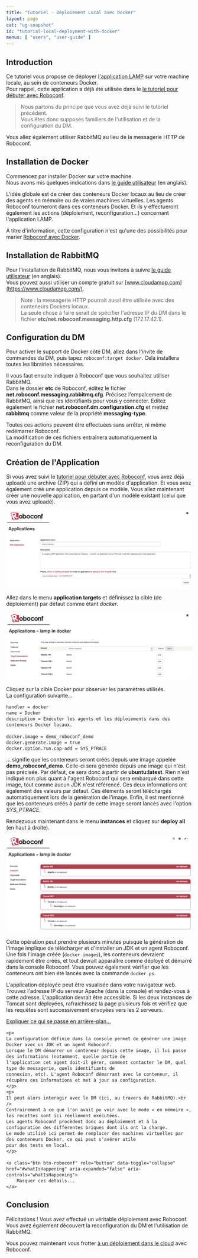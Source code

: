 ```yaml
---
title: "Tutoriel - Déploiement Local avec Docker"
layout: page
cat: "ug-snapshot"
id: "tutorial-local-deployment-with-docker"
menus: [ "users", "user-guide" ]
---
```


## Introduction

Ce tutoriel vous propose de déployer [l'application LAMP](https://bintray.com/artifact/download/roboconf/roboconf-tutorial-samples/lamp-webapp-bash-0.6.0-1.0.zip)
sur votre machine locale, au sein de conteneurs Docker.  
Pour rappel, cette application a déjà été utilisée dans le 
[le tutoriel pour débuter avec Roboconf](tutoriel-debuter-avec-roboconf.html).

> Nous partons du principe que vous avez déjà suivi le tutoriel précédent.  
> Vous êtes donc supposés familiers de l'utilisation et de la configuration du DM.

Vous allez également utiliser RabbitMQ au lieu de la messagerie HTTP de Roboconf.


## Installation de Docker

Commencez par installer Docker sur votre machine.  
Nous avons mis quelques indications dans [le guide utilisateur](/en/user-guide/docker-tips.html) (en anglais).

L'idée globale est de créer des conteneurs Docker locaux au lieu de créer des agents en mémoire ou
de vraies machines virtuelles. Les agents Roboconf tourneront dans ces conteneurs Docker. Et ils y
effectueront également les actions (déploiement, reconfiguration...)  concernant l'application LAMP.

A titre d'information, cette configuration n'est qu'une des possibilités pour marier 
[Roboconf avec Docker](/en/user-guide/using-docker-with-roboconf.html).


## Installation de RabbitMQ

Pour l'installation de RabbitMQ, nous vous invitons à suivre [le guide utilisateur](/en/user-guide/installing-rabbit-mq.html) (en anglais).  
Vous pouvez aussi utiliser un compte gratuit sur [www.cloudamqp.com](https://www.cloudamqp.com/).

> Note : la messagerie HTTP pourrait aussi être utilisée avec des conteneurs Dockers locaux.  
> La seule chose à faire serait de spécifier l'adresse IP du DM dans le fichier **etc/net.roboconf.messaging.http.cfg** (172.17.42.1).


## Configuration du DM

Pour activer le support de Docker côté DM, allez dans l'invite de commandes du DM, puis tapez `roboconf:target docker`.
Cela installera toutes les librairies nécessaires.

Il vous faut ensuite indiquer à Roboconf que vous souhaitez utiliser RabbitMQ.  
Dans le dossier **etc** de Roboconf, éditez le fichier **net.roboconf.messaging.rabbitmq.cfg**. Précisez l'empalcement de RabbitMQ,
ainsi que les identifiants pour vous y connecter. Editez également le fichier **net.roboconf.dm.configuration.cfg** et mettez **rabbitmq**
comme valeur de la propriété **messaging-type**.

Toutes ces actions peuvent être effectuées sans arrêter, ni même redémarrer Roboconf.  
La modification de ces fichiers entraînera automatiquement la reconfiguration du DM.


## Création de l'Application

Si vous avez suivi le [tutoriel pour débuter avec Roboconf](tutoriel-debuter-avec-roboconf.html),
vous avez déjà uploadé une archive (ZIP) qui a défini un modèle d'application. Et vous avez également créé
une application depuis ce modèle. Vous allez maintenant créer une nouvelle application, en partant d'un modèle
existant (celui que vous avez uploadé).

<img src="/resources/img/tutorial-docker-new-app.jpg" alt="Créer une nouvelle application" class="gs" />

Allez dans le menu **application targets** et définissez la cible (de déploiement) par défaut comme étant *docker*.

<img src="/resources/img/tutorial-docker-default-target.jpg" alt="Mettre Docker comme cible par défaut" class="gs" />

Cliquez sur la cible Docker pour observer les paramètres utilisés.  
La configuration suivante...

```properties
handler = docker
name = Docker
description = Exécuter les agents et les déploiements dans des conteneurs Docker locaux.

docker.image = demo_roboconf_demo
docker.generate.image = true
docker.option.run.cap-add = SYS_PTRACE
```

... signifie que les conteneurs seront créés depuis une image appelée **demo\_roboconf\_demo**. Celle-ci sera générée depuis une image
qui n'est pas précisée. Par défaut, ce sera donc à partir de **ubuntu:latest**. Rien n'est indiqué non plus quant à l'agent Roboconf qui
sera embarqué dans cette image, tout comme aucun JDK n'est référencé. Ces deux informations ont également des valeurs par défaut. Ces éléments
seront téléchargés automatiquement lors de la génération de l'image. Enfin, il est mentionné que les conteneurs créés à partir de cette image
seront lancés avec l'option *SYS_PTRACE*.

Rendezvous maintenant dans le menu **instances** et cliquez sur **deploy all** (en haut à droite).

<img src="/resources/img/tutorial-docker-instances.jpg" alt="Déployer toutes les instances" class="gs" />

Cette opération peut prendre plusieurs minutes puisque la génération de l'image implique de télécharger et d'installer un JDK et
un agent Roboconf. Une fois l'image créée (`docker images`), les conteneurs devraient rapidement être créés, et tout
devrait apparaître comme déployé et démarré dans la console Roboconf. Vous pouvez également vérifier que les conteneurs ont bien été lancés avec
la commande `docker ps`.

L'application déployée peut être vsualisée dans votre navigateur web.  
Trouvez l'adresse IP du serveur Apache (dans la console) et rendez-vous à cette adresse. L'application devrait être accessible.
Si les deux instances de Tomcat sont déployées, rafraichissez la page plusieurs fois et vérifiez que les requêtes sont successivement
envoyées vers les 2 serveurs.


<!-- Bootstrap -->
<a class="btn btn-roboconf" role="button" data-toggle="collapse" href="#whatIsHappening" aria-expanded="false" aria-controls="whatIsHappening">
  Expliquer ce qui se passe en arrière-plan...
</a>
<span class="glyphicon glyphicon-info-sign"></span>
<div class="collapse more-about" id="whatIsHappening">

	<p>
	La configuration définie dans la console permet de générer une image Docker avec un JDK et un agent Roboconf.
	Lorsque le DM démarrer un conteneur depuis cette image, il lui passe des informations (notamment, quelle partie de
	l'application cet agent doit-il gérer, comment contacter le DM, quel type de messagerie, quels identifiants de
	connexion, etc). L'agent Roboconf démarrant avec le conteneur, il récupère ces informations et met à jour sa configuration.
	</p>
	<p>
	Il peut alors interagir avec le DM (ici, au travers de RabbitMQ).<br />
	Contrairement à ce que l'on avait pu voir avec le mode « en mémoire », les recettes sont ici réellement exécutées.
	Les agents Roboconf procèdent donc au déploiement et à la configuration des différentes briques dont ils ont la charge.
	Le mode utilisé ici permet de remplacer des machines virtuelles par des conteneurs Docker, ce qui peut s'avérer utile
	pour des tests en local.
	</p>

	<a class="btn btn-roboconf" role="button" data-toggle="collapse" href="#whatIsHappening" aria-expanded="false" aria-controls="whatIsHappening">
  		Masquer ces détails...
	</a>

</div>
<!-- Bootstrap -->


## Conclusion

Félicitations ! Vous avez effectué un véritable déploiement avec Roboconf.  
Vous avez également découvert la reconfiguration du DM et l'utilisation de RabbitMQ.

Vous pouvez maintenant vous frotter [à un déploiement dans le cloud](tutoriel-premier-deploiement-dans-le-cloud.html) avec Roboconf.
